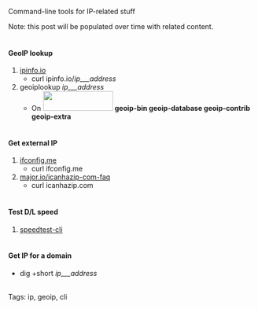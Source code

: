 Command-line tools for IP-related stuff

Note: this post will be populated over time with related content.
<br/><br/>

#### GeoIP lookup
1. [ipinfo.io](http://ipinfo.io)
    * curl ipinfo.io/_ip___address_ 
2. geoiplookup _ip___address_
    * On <img src="https://raw.githubusercontent.com/i90rr/i90rr.github.io/master/resources/img/debian-logo.jpeg" style="width: 142px; height: 40px;"> **geoip-bin geoip-database geoip-contrib geoip-extra**
<br/><br/>

#### Get external IP
1. [ifconfig.me](ifconfig.me)
    * curl ifconfig.me
2. [major.io/icanhazip-com-faq](https://major.io/icanhazip-com-faq/)
    * curl icanhazip.com
<br/><br/>

#### Test D/L speed
1. [speedtest-cli](https://pypi.python.org/pypi/speedtest-cli)
<br/><br/>

#### Get IP for a domain
* dig +short _ip___address_
<br/><br/>

Tags: ip, geoip, cli
